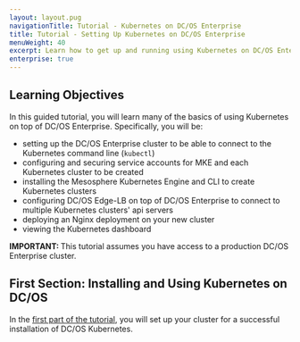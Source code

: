 ```yaml
---
layout: layout.pug
navigationTitle: Tutorial - Kubernetes on DC/OS Enterprise
title: Tutorial - Setting Up Kubernetes on DC/OS Enterprise
menuWeight: 40
excerpt: Learn how to get up and running using Kubernetes on DC/OS Enterprise
enterprise: true
---
```


## Learning Objectives

In this guided tutorial, you will learn many of the basics of using Kubernetes on top of DC/OS Enterprise. Specifically, you will be:

* setting up the DC/OS Enterprise cluster to be able to connect to the Kubernetes command line (`kubectl`)
* configuring and securing service accounts for MKE and each Kubernetes cluster to be created
* installing the Mesosphere Kubernetes Engine and CLI to create Kubernetes clusters
* configuring DC/OS Edge-LB on top of DC/OS Enterprise to connect to multiple Kubernetes clusters' api servers
* deploying an Nginx deployment on your new cluster
* viewing the Kubernetes dashboard

<p class="message-important"><strong>IMPORTANT: </strong>This tutorial assumes you have access to a production DC/OS Enterprise cluster.</p>

## First Section: Installing and Using Kubernetes on DC/OS

In the [first part of the tutorial](/services/kubernetes/2.2.1-1.13.4/getting-started/setting-up/), you will set up your cluster for a successful installation of DC/OS Kubernetes.
